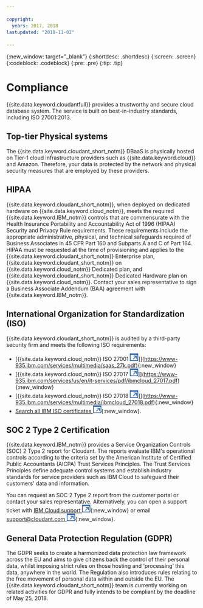 ```yaml
---

copyright:
  years: 2017, 2018
lastupdated: "2018-11-02"

---
```


{:new_window: target="_blank"}
{:shortdesc: .shortdesc}
{:screen: .screen}
{:codeblock: .codeblock}
{:pre: .pre}
{:tip: .tip}

<!-- Acrolinx: 2018-11-02 -->

# Compliance

{{site.data.keyword.cloudantfull}} provides a trustworthy and secure cloud database system.
The service is built on best-in-industry standards,
including ISO 27001:2013.

## Top-tier Physical systems

The {{site.data.keyword.cloudant_short_notm}} DBaaS is physically hosted
on Tier-1 cloud infrastructure providers such as {{site.data.keyword.cloud}} and Amazon.
Therefore,
your data is protected by the network and physical security measures that are employed by these providers.

## HIPAA

{{site.data.keyword.cloudant_short_notm}}, when deployed on dedicated hardware on {{site.data.keyword.cloud_notm}}, 
meets the required {{site.data.keyword.IBM_notm}} controls that are commensurate with the Health Insurance Portability and Accountability Act of 1996 (HIPAA) Security and Privacy Rule requirements. These requirements 
include the appropriate administrative, physical, and technical safeguards required of Business 
Associates in 45 CFR Part 160 and Subparts A and C of Part 164. HIPAA must be requested at the 
time of provisioning and applies to the {{site.data.keyword.cloudant_short_notm}} Enterprise plan, 
{{site.data.keyword.cloudant_short_notm}} on {{site.data.keyword.cloud_notm}} Dedicated plan, 
and {{site.data.keyword.cloudant_short_notm}} Dedicated Hardware plan on {{site.data.keyword.cloud_notm}}. Contact your sales representative to sign a Business Associate Addendum (BAA) agreement with {{site.data.keyword.IBM_notm}}.

## International Organization for Standardization (ISO)

{{site.data.keyword.cloudant_short_notm}} is audited by a third-party security firm
and meets the following ISO requirements:

* [{{site.data.keyword.cloud_notm}} ISO 27001 ![External link icon](../images/launch-glyph.svg "External link icon")]](https://www-935.ibm.com/services/multimedia/saas_27k.pdf){:new_window}
* [{{site.data.keyword.cloud_notm}} ISO 27017 ![External link icon](../images/launch-glyph.svg "External link icon")]](https://www-935.ibm.com/services/us/en/it-services/pdf/ibmcloud_27017.pdf){:new_window}
* [{{site.data.keyword.cloud_notm}} ISO 27018 ![External link icon](../images/launch-glyph.svg "External link icon")]](https://www-935.ibm.com/services/multimedia/ibmcloud_27018.pdf){:new_window}
* [Search all IBM ISO certificates ![External link icon](../images/launch-glyph.svg "External link icon")](https://www-935.ibm.com/services/us/en/it-services/iso-management-system-certifications.html){:new_window}.
 
## SOC 2 Type 2 Certification

{{site.data.keyword.IBM_notm}} provides a Service Organization Controls (SOC) 2 Type 2 report 
for Cloudant. The reports evaluate IBM's operational controls according to the criteria set 
by the American Institute of Certified Public Accountants (AICPA) Trust Services Principles. 
The Trust Services Principles define adequate control systems and establish industry standards 
for service providers such as IBM Cloud to safeguard their customers' data and information.

You can request an SOC 2 Type 2 report from the customer portal 
or contact your sales representative. Alternatively, you can open 
a support ticket with 
[IBM Cloud support ![External link icon](../images/launch-glyph.svg "External link icon")](https://www.ibm.com/cloud/support){:new_window} 
or email 
[support@cloudant.com ![External link icon](../images/launch-glyph.svg "External link icon")](mailto:support@cloudant.com){:new_window}.

## General Data Protection Regulation (GDPR) 

The GDPR seeks to create a harmonized data protection law 
framework across the EU and aims to give citizens back the control of their personal data, whilst 
imposing strict rules on those hosting and ‘processing’ this data, anywhere in the world. The 
Regulation also introduces rules relating to the free movement of personal data within and outside 
the EU. The {{site.data.keyword.cloudant_short_notm}} team is currently working on related activities for GDPR and fully intends to 
be compliant by the deadline of May 25, 2018.